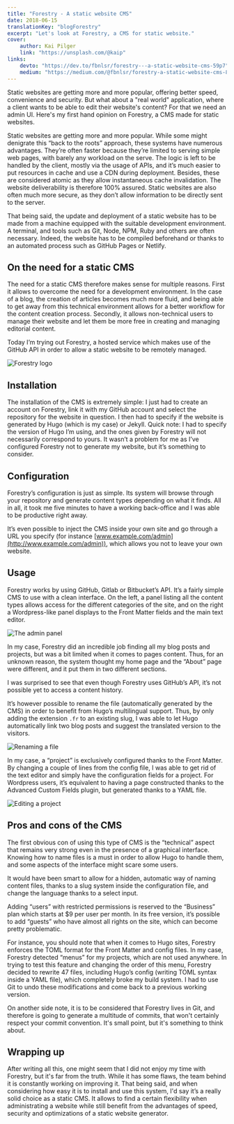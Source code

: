 ```yaml
---
title: "Forestry - A static website CMS"
date: 2018-06-15
translationKey: "blogForestry"
excerpt: "Let's look at Forestry, a CMS for static website."
cover:
    author: Kai Pilger
    link: "https://unsplash.com/@kaip"
links:
    devto: "https://dev.to/fbnlsr/forestry---a-static-website-cms-59p7"
    medium: "https://medium.com/@fbnlsr/forestry-a-static-website-cms-81bebaacfae9"
---
```

Static websites are getting more and more popular, offering better speed, convenience and security. But what about a "real world" application, where a client wants to be able to edit their website's content? For that we need an admin UI. Here's my first hand opinion on Forestry, a CMS made for static websites.

<!--more-->

Static websites are getting more and more popular. While some might denigrate this “back to the roots” approach, these systems have numerous advantages. They’re often faster because they’re limited to serving simple web pages, with barely any workload on the serve. The logic is left to be handled by the client, mostly via the usage of APIs, and it’s much easier to put resources in cache and use a CDN during deployment. Besides, these are considered atomic as they allow instantaneous cache invalidation. The website deliverability is therefore 100% assured. Static websites are also often much more secure, as they don’t allow information to be directly sent to the server.

That being said, the update and deployment of a static website has to be made from a machine equipped with the suitable development environment. A terminal, and tools such as Git, Node, NPM, Ruby and others are often necessary. Indeed, the website has to be compiled beforehand or thanks to an automated process such as GitHub Pages or Netlify.

## On the need for a static CMS

The need for a static CMS therefore makes sense for multiple reasons. First it allows to overcome the need for a development environment. In the case of a blog, the creation of articles becomes much more fluid, and being able to get away from this technical environment allows for a better workflow for the content creation process. Secondly, it allows non-technical users to manage their website and let them be more free in creating and managing editorial content.

Today I’m trying out Forestry, a hosted service which makes use of the GitHub API in order to allow a static website to be remotely managed.

![Forestry logo](forestry-logo.jpg "Forestry logo")

## Installation

The installation of the CMS is extremely simple: I just had to create an account on Forestry, link it with my GitHub account and select the repository for the website in question. I then had to specify if the website is generated by Hugo (which is my case) or Jekyll. Quick note: I had to specify the version of Hugo I’m using, and the ones given by Forestry will not necessarily correspond to yours. It wasn’t a problem for me as I’ve configured Forestry not to generate my website, but it’s something to consider.

## Configuration

Forestry’s configuration is just as simple. Its system will browse through your repository and generate content types depending on what it finds. All in all, it took me five minutes to have a working back-office and I was able to be productive right away.

It’s even possible to inject the CMS inside your own site and go through a URL you specify (for instance [www.example.com/admin](http://www.example.com/admin)), which allows you not to leave your own website.

## Usage

Forestry works by using GitHub, Gitlab or Bitbucket’s API. It’s a fairly simple CMS to use with a clean interface. On the left, a panel listing all the content types allows access for the different categories of the site, and on the right a Wordpress-like panel displays to the Front Matter fields and the main text editor.

![The admin panel](forestry1.jpg "The admin panel")

In my case, Forestry did an incredible job finding all my blog posts and projects, but was a bit limited when it comes to pages content. Thus, for an unknown reason, the system thought my home page and the “About” page were different, and it put them in two different sections.

I was surprised to see that even though Forestry uses GitHub’s API, it’s not possible yet to access a content history.

It’s however possible to rename the file (automatically generated by the CMS) in order to benefit from Hugo’s multilingual support. Thus, by only adding the extension `.fr` to an existing slug, I was able to let Hugo automatically link two blog posts and suggest the translated version to the visitors.

![Renaming a file](forestry2.jpg "Renaming a file")

In my case, a “project” is exclusively configured thanks to the Front Matter. By changing a couple of lines from the config file, I was able to get rid of the text editor and simply have the configuration fields for a project. For Wordpress users, it’s equivalent to having a page constructed thanks to the Advanced Custom Fields plugin, but generated thanks to a YAML file.

![Editing a project](forestry3.jpg "Editing a project")

## Pros and cons of the CMS

The first obvious con of using this type of CMS is the “technical” aspect that remains very strong even in the presence of a graphical interface. Knowing how to name files is a must in order to allow Hugo to handle them, and some aspects of the interface might scare some users.

It would have been smart to allow for a hidden, automatic way of naming content files, thanks to a slug system inside the configuration file, and change the language thanks to a select input.

Adding “users” with restricted permissions is reserved to the “Business” plan which starts at $9 per user per month. In its free version, it’s possible to add “guests” who have almost all rights on the site, which can become pretty problematic.

For instance, you should note that when it comes to Hugo sites, Forestry enforces the TOML format for the Front Matter and config files. In my case, Forestry detected “menus” for my projects, which are not used anywhere. In trying to test this feature and changing the order of this menu, Forestry decided to rewrite 47 files, including Hugo’s config (writing TOML syntax inside a YAML file), which completely broke my build system. I had to use Git to undo these modifications and come back to a previous working version.

On another side note, it is to be considered that Forestry lives in Git, and therefore is going to generate a multitude of commits, that won't certainly respect your commit convention. It's small point, but it's something to think about.

## Wrapping up

After writing all this, one might seem that I did not enjoy my time with Forestry, but it's far from the truth. While it has some flaws, the team behind it is constantly working on improving it. That being said, and when considering how easy it is to install and use this system, I'd say it’s a really solid choice as a static CMS. It allows to find a certain flexibility when administrating a website while still benefit from the advantages of speed, security and optimizations of a static website generator.
